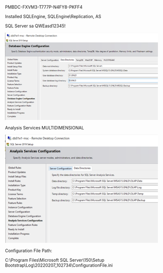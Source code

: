 PMBDC-FXVM3-T777P-N4FY8-PKFF4

Installed SQLEngine, SQLEngine\Replication, AS

SQL Server sa QWEasd12345!

![image.png](/.attachments/image-1d9cfcf6-76f3-4167-aa36-5113831341c3.png)

Analysis Services MULTIDIMENSIONAL

![image.png](/.attachments/image-35b58407-7b67-4068-bc7d-0833c19d7954.png)

Configuration File Path:

C:\Program Files\Microsoft SQL Server\150\Setup Bootstrap\Log\20220207_102734\ConfigurationFile.ini
